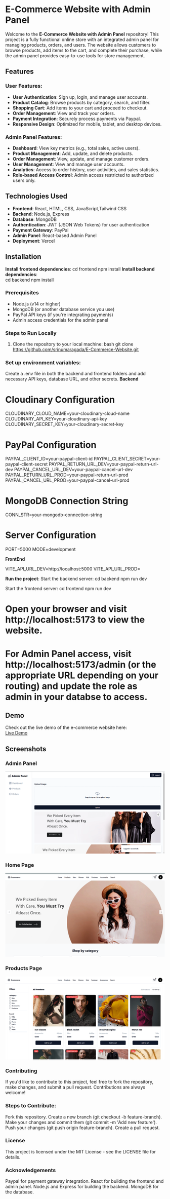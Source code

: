 # E-Commerce Website with Admin Panel

Welcome to the **E-Commerce Website with Admin Panel** repository! This project is a fully functional online store with an integrated admin panel for managing products, orders, and users. The website allows customers to browse products, add items to the cart, and complete their purchase, while the admin panel provides easy-to-use tools for store management.

## Features

### User Features:
- **User Authentication**: Sign up, login, and manage user accounts.
- **Product Catalog**: Browse products by category, search, and filter.
- **Shopping Cart**: Add items to your cart and proceed to checkout.
- **Order Management**: View and track your orders.
- **Payment Integration**: Securely process payments via Paypal.
- **Responsive Design**: Optimized for mobile, tablet, and desktop devices.

### Admin Panel Features:
- **Dashboard**: View key metrics (e.g., total sales, active users).
- **Product Management**: Add, update, and delete products.
- **Order Management**: View, update, and manage customer orders.
- **User Management**: View and manage user accounts.
- **Analytics**: Access to order history, user activities, and sales statistics.
- **Role-based Access Control**: Admin access restricted to authorized users only.

## Technologies Used

- **Frontend**: React, HTML, CSS, JavaScript,Tailwind CSS
- **Backend**: Node.js, Express
- **Database**: MongoDB
- **Authentication**: JWT (JSON Web Tokens) for user authentication
- **Payment Gateway**:  PayPal 
- **Admin Panel**: React-based Admin Panel 
- **Deployment**: Vercel

## Installation

 **Install frontend dependencies**:
      cd frontend
      npm install
  **Install backend dependencies**:   
      cd backend
      npm install

### Prerequisites

- Node.js (v14 or higher)
- MongoDB (or another database service you use)
- PayPal API keys (if you're integrating payments)
- Admin access credentials for the admin panel

### Steps to Run Locally

1. Clone the repository to your local machine:
   bash
   git clone https://github.com/srinumaragada/E-Commerce-Website.git

###  Set up environment variables:

Create a .env file in both the backend and frontend folders and add necessary API keys, database URL, and other secrets.
**Backend**
# Cloudinary Configuration
CLOUDINARY_CLOUD_NAME=your-cloudinary-cloud-name
CLOUDINARY_API_KEY=your-cloudinary-api-key
CLOUDINARY_SECRET_KEY=your-cloudinary-secret-key

# PayPal Configuration
PAYPAL_CLIENT_ID=your-paypal-client-id
PAYPAL_CLIENT_SECRET=your-paypal-client-secret
PAYPAL_RETURN_URL_DEV=your-paypal-return-url-dev
PAYPAL_CANCEL_URL_DEV=your-paypal-cancel-url-dev
PAYPAL_RETURN_URL_PROD=your-paypal-return-url-prod
PAYPAL_CANCEL_URL_PROD=your-paypal-cancel-url-prod

# MongoDB Connection String
CONN_STR=your-mongodb-connection-string

# Server Configuration
PORT=5000
MODE=development


**FrontEnd**

VITE_API_URL_DEV=http://localhost:5000
VITE_API_URL_PROD=<your-production-url>

**Run the project**:
Start the backend server:
    cd backend
    npm run dev
    
Start the frontend server:
    cd frontend
    npm run dev

# Open your browser and visit http://localhost:5173 to view the website.
# For Admin Panel access, visit http://localhost:5173/admin (or the appropriate URL depending on your routing) and update the role as admin in your databse to access.

## Demo

Check out the live demo of the e-commerce website here:  
[Live Demo](https://e-commerce-frontend-ten-phi.vercel.app)


## Screenshots

### Admin Panel
![Admin Panel](client/public/AdminPanel.png)



### Home Page
![Home Page](client/public/HomePage.png)


### Products Page
![Products Page](client/public/Products.png)

### Contributing
If you'd like to contribute to this project, feel free to fork the repository, make changes, and submit a pull request. Contributions are always welcome!

### Steps to Contribute:
Fork this repository.
Create a new branch (git checkout -b feature-branch).
Make your changes and commit them (git commit -m 'Add new feature').
Push your changes (git push origin feature-branch).
Create a pull request.

### License
This project is licensed under the MIT License - see the LICENSE file for details.

### Acknowledgements
Paypal for payment gateway integration.
React for building the frontend and admin panel.
Node.js and Express for building the backend.
MongoDB for the database.
